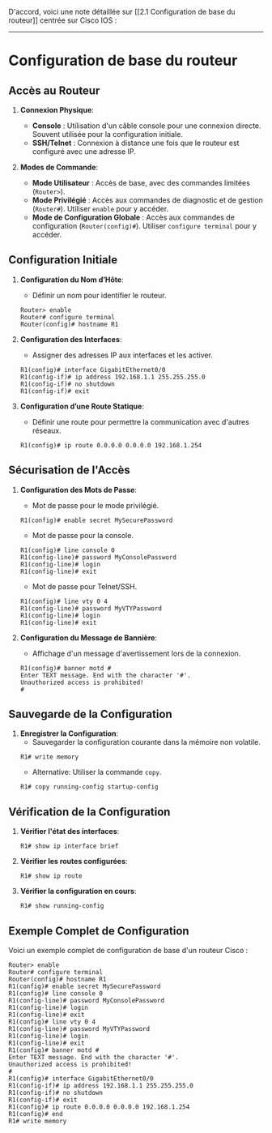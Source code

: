 D'accord, voici une note détaillée sur [[2.1 Configuration de base du routeur]] centrée sur Cisco IOS :

---

# Configuration de base du routeur

## Accès au Routeur

1. **Connexion Physique**:
   - **Console** : Utilisation d'un câble console pour une connexion directe. Souvent utilisée pour la configuration initiale.
   - **SSH/Telnet** : Connexion à distance une fois que le routeur est configuré avec une adresse IP.

2. **Modes de Commande**:
   - **Mode Utilisateur** : Accès de base, avec des commandes limitées (`Router>`).
   - **Mode Privilégié** : Accès aux commandes de diagnostic et de gestion (`Router#`). Utiliser `enable` pour y accéder.
   - **Mode de Configuration Globale** : Accès aux commandes de configuration (`Router(config)#`). Utiliser `configure terminal` pour y accéder.

## Configuration Initiale

1. **Configuration du Nom d’Hôte**:
   - Définir un nom pour identifier le routeur.
   ```plaintext
   Router> enable
   Router# configure terminal
   Router(config)# hostname R1
   ```

2. **Configuration des Interfaces**:
   - Assigner des adresses IP aux interfaces et les activer.
   ```plaintext
   R1(config)# interface GigabitEthernet0/0
   R1(config-if)# ip address 192.168.1.1 255.255.255.0
   R1(config-if)# no shutdown
   R1(config-if)# exit
   ```

3. **Configuration d’une Route Statique**:
   - Définir une route pour permettre la communication avec d'autres réseaux.
   ```plaintext
   R1(config)# ip route 0.0.0.0 0.0.0.0 192.168.1.254
   ```

## Sécurisation de l'Accès

1. **Configuration des Mots de Passe**:
   - Mot de passe pour le mode privilégié.
   ```plaintext
   R1(config)# enable secret MySecurePassword
   ```
   - Mot de passe pour la console.
   ```plaintext
   R1(config)# line console 0
   R1(config-line)# password MyConsolePassword
   R1(config-line)# login
   R1(config-line)# exit
   ```
   - Mot de passe pour Telnet/SSH.
   ```plaintext
   R1(config)# line vty 0 4
   R1(config-line)# password MyVTYPassword
   R1(config-line)# login
   R1(config-line)# exit
   ```

2. **Configuration du Message de Bannière**:
   - Affichage d'un message d'avertissement lors de la connexion.
   ```plaintext
   R1(config)# banner motd #
   Enter TEXT message. End with the character '#'.
   Unauthorized access is prohibited!
   #
   ```

## Sauvegarde de la Configuration

1. **Enregistrer la Configuration**:
   - Sauvegarder la configuration courante dans la mémoire non volatile.
   ```plaintext
   R1# write memory
   ```
   - Alternative: Utiliser la commande `copy`.
   ```plaintext
   R1# copy running-config startup-config
   ```

## Vérification de la Configuration

1. **Vérifier l'état des interfaces**:
   ```plaintext
   R1# show ip interface brief
   ```

2. **Vérifier les routes configurées**:
   ```plaintext
   R1# show ip route
   ```

3. **Vérifier la configuration en cours**:
   ```plaintext
   R1# show running-config
   ```

## Exemple Complet de Configuration

Voici un exemple complet de configuration de base d'un routeur Cisco :

```plaintext
Router> enable
Router# configure terminal
Router(config)# hostname R1
R1(config)# enable secret MySecurePassword
R1(config)# line console 0
R1(config-line)# password MyConsolePassword
R1(config-line)# login
R1(config-line)# exit
R1(config)# line vty 0 4
R1(config-line)# password MyVTYPassword
R1(config-line)# login
R1(config-line)# exit
R1(config)# banner motd #
Enter TEXT message. End with the character '#'.
Unauthorized access is prohibited!
#
R1(config)# interface GigabitEthernet0/0
R1(config-if)# ip address 192.168.1.1 255.255.255.0
R1(config-if)# no shutdown
R1(config-if)# exit
R1(config)# ip route 0.0.0.0 0.0.0.0 192.168.1.254
R1(config)# end
R1# write memory
```
